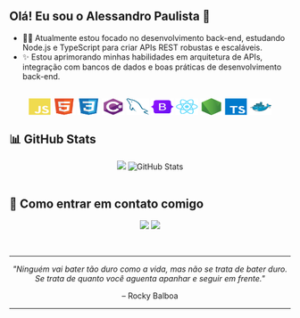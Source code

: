 ## Olá! Eu sou o Alessandro Paulista 👋

- 🧑‍💻 Atualmente estou focado no desenvolvimento back-end, estudando Node.js e TypeScript para criar APIs REST robustas e escaláveis. 
- ✨ Estou aprimorando minhas habilidades em arquitetura de APIs, integração com bancos de dados e boas práticas de desenvolvimento back-end.

<div style="display: inline_block " align="center"><br>
  <img align="center" alt="Alee-Js" height="30" width="40" src="https://raw.githubusercontent.com/devicons/devicon/master/icons/javascript/javascript-plain.svg">
  <img align="center" alt="Alee-HTML" height="30" width="40" src="https://raw.githubusercontent.com/devicons/devicon/master/icons/html5/html5-original.svg">
  <img align="center" alt="Alee-CSS" height="30" width="40" src="https://raw.githubusercontent.com/devicons/devicon/master/icons/css3/css3-original.svg">
  <img align="center" alt="Alee-Csharp" height="30" width="40" src="https://raw.githubusercontent.com/devicons/devicon/master/icons/csharp/csharp-original.svg">
  <img align="center" alt="Alee-Mysql" height="30" width="40" src="https://raw.githubusercontent.com/devicons/devicon/master/icons/mysql/mysql-original.svg">
  <img align="center" alt="Alee-Bootstrap" height="30" width="40" src="https://raw.githubusercontent.com/devicons/devicon/master/icons/bootstrap/bootstrap-original.svg">
  <img align="center" alt="Alee-React" height="30" width="40" src="https://raw.githubusercontent.com/devicons/devicon/master/icons/react/react-original.svg">
  <img align="center" alt="Alee-Node" height="30" width="40" src="https://raw.githubusercontent.com/devicons/devicon/master/icons/nodejs/nodejs-original.svg">
  <img align="center" alt="Alee-Typescript" height="30" width="40" src="https://raw.githubusercontent.com/devicons/devicon/master/icons/typescript/typescript-original.svg">
  <img align="center" alt="Alee-Docker" height="30" width="40" src="https://raw.githubusercontent.com/devicons/devicon/master/icons/docker/docker-original.svg">

</div>

## 📊 GitHub Stats

<div align="center">  
  <img height="180em" src="https://github-readme-stats.vercel.app/api?username=AlessandroPFreitas&show_icons=true&theme=react&include_all_commits=true&count_private=true&card_width=400px&text_bold=false"/>
<img  
      alt="GitHub Stats" 
      height="180em"
  width="400"
      src="https://github-readme-stats.vercel.app/api/top-langs/?username=AlessandroPFreitas&theme=tokyonight&layout=compact&custom_title=Tecnologias&langs_count=9" 
  />
</div>




<br>

## 🔗 Como entrar em contato comigo 
<div align="center">
  
  <a href="mailto:alessandropf2000@gmail.com"><img src="https://img.shields.io/badge/-Gmail-%23333?style=for-the-badge&logo=gmail&logoColor=white" target="_blank"></a>
  <a href="https://www.linkedin.com/in/alessandro-paulista-freitas-56768932b" target="_blank"><img src="https://img.shields.io/badge/-LinkedIn-%230077B5?style=for-the-badge&logo=linkedin&logoColor=white" target="_blank"></a>

</div>

<br>

----
<div align="center">
    <em>"Ninguém vai bater tão duro como a vida, mas não se trata de bater duro. Se trata de quanto você aguenta apanhar e seguir em frente."</em> 
  <p>– Rocky Balboa</p>
</div>

----
